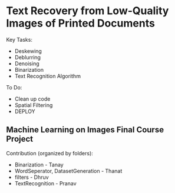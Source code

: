 # Text Recovery from Low-Quality Images of Printed Documents
Key Tasks: 
* Deskewing
* Deblurring
* Denoising
* Binarization
* Text Recognition Algorithm

To Do: 
* Clean up code
* Spatial Filtering
* DEPLOY

## Machine Learning on Images Final Course Project
Contribution (organized by folders):
* Binarization - Tanay
* WordSeperator, DatasetGeneration - Thanat
* filters - Dhruv
* TextRecognition - Pranav


